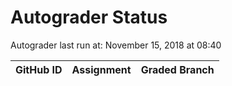# Autograder Status
Autograder last run at: November 15, 2018 at 08:40

| GitHub ID | Assignment | Graded Branch |
|-----------|------------|---------------|
